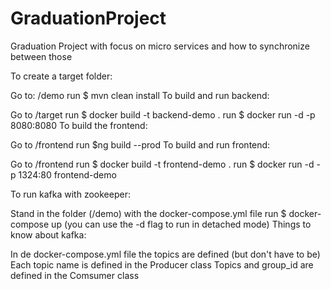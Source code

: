 # GraduationProject
Graduation Project with focus on micro services and how to synchronize between those

To create a target folder:

Go to: /demo
run $ mvn clean install
To build and run backend:

Go to /target
run $ docker build -t backend-demo .
run $ docker run -d -p 8080:8080
To build the frontend:

Go to /frontend
run $ng build --prod
To build and run frontend:

Go to /frontend
run $ docker build -t frontend-demo .
run $ docker run -d -p 1324:80 frontend-demo

To run kafka with zookeeper:

Stand in the folder (/demo) with the docker-compose.yml file
run $ docker-compose up (you can use the -d flag to run in detached mode)
Things to know about kafka:

In de docker-compose.yml file the topics are defined (but don't have to be)
Each topic name is defined in the Producer class
Topics and group_id are defined in the Comsumer class